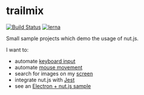 # trailmix

[![Build Status](https://travis-ci.com/nut-tree/trailmix.svg?branch=master)](https://travis-ci.com/nut-tree/trailmix)
[![lerna](https://img.shields.io/badge/maintained%20with-lerna-cc00ff.svg)](https://lernajs.io/)

Small sample projects which demo the usage of nut.js.

I want to:

- automate [keyboard input](./packages/keyboard-test/README.md)
- automate [mouse movement](./packages/mouse-test/README.md)
- search for images on my [screen](./packages/screen-test/README.md)
- integrate nut.js with [Jest](./packages/jest-test/README.md)
- see an [Electron + nut.js sample](./packages/electron-sample/README.md)